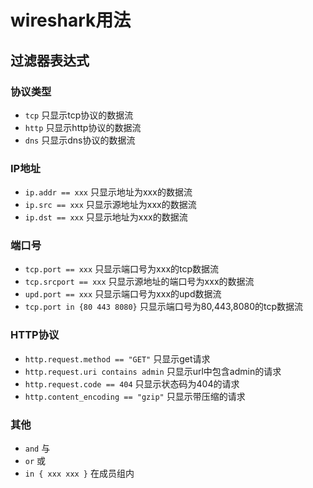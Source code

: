 

# wireshark用法


## 过滤器表达式



### 协议类型
* `tcp`  只显示tcp协议的数据流
* `http` 只显示http协议的数据流
* `dns`  只显示dns协议的数据流

### IP地址
* `ip.addr == xxx` 只显示地址为xxx的数据流
* `ip.src == xxx`  只显示源地址为xxx的数据流
* `ip.dst == xxx`  只显示地址为xxx的数据流

### 端口号
* `tcp.port == xxx` 只显示端口号为xxx的tcp数据流
* `tcp.srcport == xxx` 只显示源地址的端口号为xxx的数据流
* `upd.port == xxx` 只显示端口号为xxx的upd数据流
* `tcp.port in {80 443 8080}` 只显示端口号为80,443,8080的tcp数据流

### HTTP协议
* `http.request.method == "GET"`  只显示get请求
* `http.request.uri contains admin` 只显示url中包含admin的请求
* `http.request.code == 404`  只显示状态码为404的请求
* `http.content_encoding == "gzip"` 只显示带压缩的请求

### 其他
* `and` 与
* `or`  或
* `in { xxx xxx }` 在成员组内